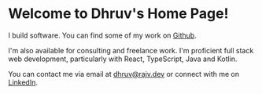 # Welcome to Dhruv's Home Page!

I build software. You can find some of my work on [Github](https://github.com/dhruvrajvanshi).

I'm also available for consulting and freelance work. I'm proficient
full stack web development, particularly with React, TypeScript, Java
and Kotlin.

You can contact me via email at [dhruv@rajv.dev](dhruv@rajv.dev)
or connect with me on [LinkedIn](https://www.linkedin.com/in/dhruv-rajvanshi-186a0267/).
